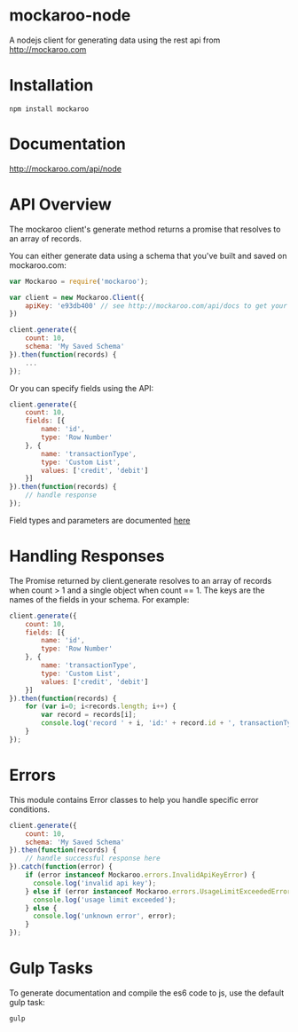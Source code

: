 # mockaroo-node

A nodejs client for generating data using the rest api from http://mockaroo.com

# Installation

    npm install mockaroo

# Documentation

http://mockaroo.com/api/node

# API Overview

The mockaroo client's generate method returns a promise that resolves to an array of records.

You can either generate data using a schema that you've built and saved on mockaroo.com:

```js
var Mockaroo = require('mockaroo');

var client = new Mockaroo.Client({
    apiKey: 'e93db400' // see http://mockaroo.com/api/docs to get your api key
})

client.generate({
    count: 10,
    schema: 'My Saved Schema'
}).then(function(records) {
    ...
});
```

Or you can specify fields using the API:

```js
client.generate({
    count: 10,
    fields: [{
        name: 'id',
        type: 'Row Number'
    }, {
        name: 'transactionType',
        type: 'Custom List',
        values: ['credit', 'debit']
    }]
}).then(function(records) {
    // handle response
});
```

Field types and parameters are documented [here](http://mockaroo.com/api/docs#types)

# Handling Responses

The Promise returned by client.generate resolves to an array of records when count > 1 and a single object when count == 1.
The keys are the names of the fields in your schema.  For example:

```js
client.generate({
    count: 10,
    fields: [{
        name: 'id',
        type: 'Row Number'
    }, {
        name: 'transactionType',
        type: 'Custom List',
        values: ['credit', 'debit']
    }]
}).then(function(records) {
    for (var i=0; i<records.length; i++) {
        var record = records[i];
        console.log('record ' + i, 'id:' + record.id + ', transactionType:' + record.transactionType);
    }
});
```

# Errors

This module contains Error classes to help you handle specific error conditions.

```js
client.generate({
    count: 10,
    schema: 'My Saved Schema'
}).then(function(records) {
    // handle successful response here
}).catch(function(error) {
    if (error instanceof Mockaroo.errors.InvalidApiKeyError) {
      console.log('invalid api key');
    } else if (error instanceof Mockaroo.errors.UsageLimitExceededError) {
      console.log('usage limit exceeded');
    } else {
      console.log('unknown error', error);
    }
});
```

# Gulp Tasks

To generate documentation and compile the es6 code to js, use the default gulp task:

    gulp
